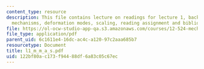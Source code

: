 ```yaml
---
content_type: resource
description: This file contains lecture on readings for lecture 1, background, deformation
  mechanisms, deformation modes, scaling, reading assignment and bibliography.
file: https://ol-ocw-studio-app-qa.s3.amazonaws.com/courses/12-524-mechanical-properties-of-rocks-fall-2005/122bf80ac173f94488df6a83c05c67ec_l1_m_m_a_s.pdf
file_type: application/pdf
parent_uid: 6c1611e4-16dc-ac4c-a120-97c2aaa685b7
resourcetype: Document
title: l1_m_m_a_s.pdf
uid: 122bf80a-c173-f944-88df-6a83c05c67ec
---
```

